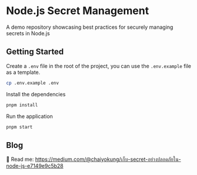 # Node.js Secret Management

A demo repository showcasing best practices for securely managing secrets in Node.js

## Getting Started

Create a `.env` file in the root of the project, you can use the `.env.example` file as a template.

```bash
cp .env.example .env
```

Install the dependencies

```bash
pnpm install
```

Run the application

```bash
pnpm start
```

## Blog

📖 Read me: https://medium.com/@chaiyokung/เก็บ-secret-อย่างปลอดภัยใน-node-js-e7149e9c5b28
